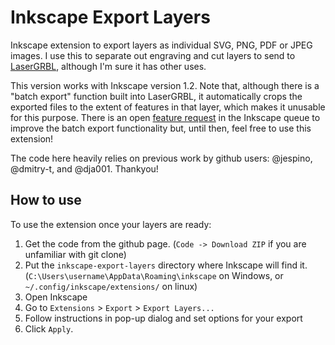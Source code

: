 # Inkscape Export Layers

Inkscape extension to export layers as individual SVG, PNG, PDF or JPEG images.
I use this to separate out engraving and cut layers to send to <a href="www.lasergrbl.com">LaserGRBL</a>, although I'm sure it has other uses. 

This version works with Inkscape version 1.2. Note that, although there is a "batch export" function built into LaserGRBL, it automatically crops the exported files to the extent of features in that layer, which makes it unusable for this purpose. There is an open <a href="https://gitlab.com/inkscape/inbox/-/issues/6714">feature request</a> in the Inkscape queue to improve the batch export functionality but, until then, feel free to use this extension!

The code here heavily relies on previous work by github users: @jespino, @dmitry-t, and @dja001. Thankyou!

## How to use

To use the extension once your layers are ready:

1. Get the code from the github page. (`Code -> Download ZIP` if you are unfamiliar with git clone)
1. Put the `inkscape-export-layers` directory where Inkscape will find it. (`C:\Users\username\AppData\Roaming\inkscape` on Windows, or `~/.config/inkscape/extensions/` on linux)
1. Open Inkscape
1. Go to `Extensions` > `Export` > `Export Layers...`
1. Follow instructions in pop-up dialog and set options for your export
1. Click `Apply`.
